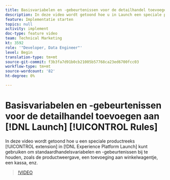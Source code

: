 ```yaml
---
title: Basisvariabelen en -gebeurtenissen voor de detailhandel toevoegen aan opstartregel
description: In deze video wordt getoond hoe u in Launch een speciale producttekenreeksextensie kunt gebruiken om standaardvariabelen en -gebeurtenissen in de detailhandel bij te houden, zoals de productweergave, een toevoeging aan winkelwagentje, een uitcheckbewerking, enz.
feature: Implementatie starten
topics: null
activity: implement
doc-type: feature video
team: Technical Marketing
kt: 3592
role: '"Developer, Data Engineer"'
level: Begin
translation-type: tm+mt
source-git-commit: f3b3fa7d91b0cb21005b57768ca23ed6700fcc03
workflow-type: tm+mt
source-wordcount: '82'
ht-degree: 0%

---
```



# Basisvariabelen en -gebeurtenissen voor de detailhandel toevoegen aan [!DNL Launch] [!UICONTROL Rules]

In deze video wordt getoond hoe u een speciale productreeks [!UICONTROL extension] in [!DNL Experience Platform Launch] kunt gebruiken om standaardhandelsvariabelen en -gebeurtenissen bij te houden, zoals de productweergave, een toevoeging aan winkelwagentje, een kassa, enz.

>[!VIDEO](https://video.tv.adobe.com/v/28763/?quality=12)
